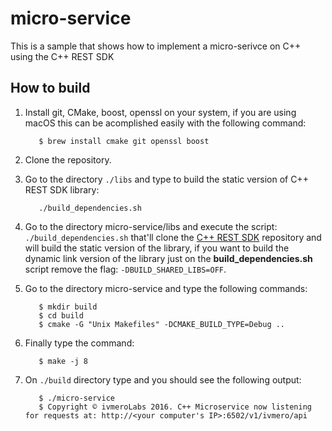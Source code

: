 # micro-service
This is a sample that shows how to implement a micro-serivce on C++ using the C++ REST SDK

## How to build

1. Install git, CMake, boost, openssl on your system, if you are using macOS this can be acomplished easily with the following command: 

          $ brew install cmake git openssl boost
          
2. Clone the repository.
3. Go to the directory ```./libs``` and type to build the static version of C++ REST SDK library:

          ./build_dependencies.sh
          
4. Go to the directory micro-service/libs and execute the script: ```./build_dependencies.sh``` that'll clone the [C++ REST SDK](https://github.com/Microsoft/cpprestsdk) repository and will build the static version of the library, if you want to build the dynamic link version of the library just on the **build_dependencies.sh** script remove the flag: ```-DBUILD_SHARED_LIBS=OFF```.
5. Go to the directory micro-service and type the following commands:

          $ mkdir build
          $ cd build
          $ cmake -G "Unix Makefiles" -DCMAKE_BUILD_TYPE=Debug ..
          
6. Finally type the command:

          $ make -j 8
          
7. On ```./build``` directory type and you should see the following output:

          $ ./micro-service   
          $ Copyright © ivmeroLabs 2016. C++ Microservice now listening for requests at: http://<your computer's IP>:6502/v1/ivmero/api